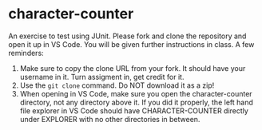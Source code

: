 # character-counter

An exercise to test using JUnit. Please fork and clone the repository and open it up in VS Code. You will be given further instructions in class. A few reminders:

1. Make sure to copy the clone URL from your fork. It should have your username in it. Turn assigment in, get credit for it.
1. Use the `git clone` command. Do NOT download it as a zip!
1. When opening in VS Code, make sure you open the character-counter directory, not any directory above it. If you did it properly, the left hand file explorer in VS Code should have CHARACTER-COUNTER directly under EXPLORER with no other directories in between.
